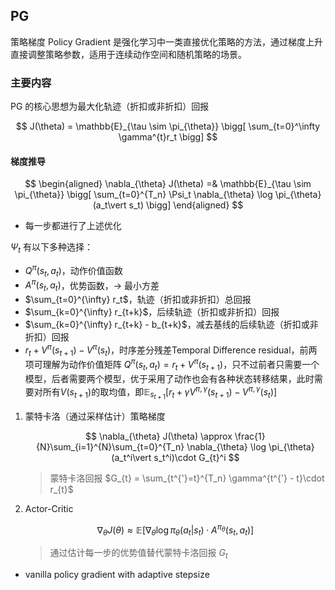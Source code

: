 ## PG
策略梯度 Policy Gradient 是强化学习中一类直接优化策略的方法，通过梯度上升直接调整策略参数，适用于连续动作空间和随机策略的场景。

### 主要内容
PG 的核心思想为最大化轨迹（折扣或非折扣）回报

$$
J(\theta) = \mathbb{E}_{\tau \sim  \pi_{\theta}} \bigg[ \sum_{t=0}^\infty \gamma^{t}r_t \bigg]
$$

#### 梯度推导

$$
\begin{aligned}
    \nabla_{\theta} J(\theta) =& \mathbb{E}_{\tau \sim \pi_{\theta}} \bigg[ \sum_{t=0}^{T_n} \Psi_t \nabla_{\theta} \log \pi_{\theta}(a_t\vert s_t) \bigg]
\end{aligned}
$$

- 每一步都进行了上述优化

$\Psi_t$ 有以下多种选择：

- $Q^{\pi}(s_t, a_t)$，动作价值函数
- $A^{\pi}(s_t, a_t)$，优势函数，→ 最小方差
- $\sum_{t=0}^{\infty} r_t$，轨迹（折扣或非折扣）总回报
- $\sum_{k=0}^{\infty} r_{t+k}$，后续轨迹（折扣或非折扣）回报
- $\sum_{k=0}^{\infty} r_{t+k} - b_{t+k}$，减去基线的后续轨迹（折扣或非折扣）回报
- $r_t + V^{\pi}(s_{t+1}) - V^{\pi}(s_t)$，时序差分残差Temporal Difference residual，前两项可理解为动作价值矩阵 $Q^{\pi}(s_t, a_t) = r_t + V^{\pi}(s_{t+1})$，只不过前者只需要一个模型，后者需要两个模型，优于采用了动作也会有各种状态转移结果，此时需要对所有$V(s_{t+1})$的取均值，即$\mathbb{E}_{s_{t+1}}[r_t + \gamma V^{\pi, \gamma}(s_{t+1}) - V^{\pi, \gamma}(s_t)]$


1. 蒙特卡洛（通过采样估计）策略梯度

    $$
    \nabla_{\theta} J(\theta) \approx \frac{1}{N}\sum_{i=1}^{N}\sum_{t=0}^{T_n} \nabla_{\theta} \log \pi_{\theta}(a_t^i\vert s_t^i)\cdot G_{t}^i 
    $$

    > 蒙特卡洛回报 $G_{t} = \sum_{t^{'}=t}^{T_n} \gamma^{t^{'} - t}\cdot r_{t}$

2. Actor-Critic

    $$
    \nabla_{\theta} J(\theta) \approx \mathbb{E} \big[  \nabla_{\theta} \log \pi_{\theta}(a_t\vert s_t)\cdot A^{\pi_\theta}(s_t, a_t) \big]
    $$

    > 通过估计每一步的优势值替代蒙特卡洛回报 $G_t$


- vanilla policy gradient with adaptive stepsize